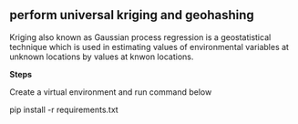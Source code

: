 # 
## perform universal kriging and geohashing
Kriging also known as Gaussian process regression is a geostatistical technique which is used in estimating values of environmental variables at unknown locations by values at knwon locations.

**Steps**

 Create a virtual environment and run command below

  pip install -r requirements.txt
